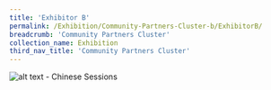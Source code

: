 ```yaml
---
title: 'Exhibitor B'
permalink: /Exhibition/Community-Partners-Cluster-b/ExhibitorB/
breadcrumb: 'Community Partners Cluster'
collection_name: Exhibition
third_nav_title: 'Community Partners Cluster'
---
```


![alt text - Chinese Sessions](/images/ExhibitorChinese-template.jpg)
<div style="margin-top:auto;margin-bottom:auto;text-align:center;">
</div>
